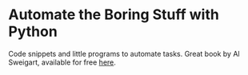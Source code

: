 # Automate the Boring Stuff with Python

Code snippets and little programs to automate tasks. Great book by Al Sweigart, available for free [here](https://automatetheboringstuff.com/).

